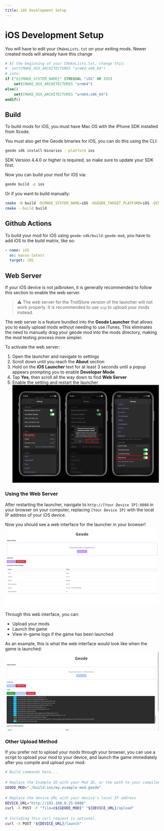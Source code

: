```yaml
---
title: iOS Development Setup
---
```


# iOS Development Setup

You will have to edit your `CMakeLists.txt` on your exiting mods. Newer created mods will already have this change
```cmake
# At the beginning of your CMakeLists.txt, change this:
#  set(CMAKE_OSX_ARCHITECTURES "arm64;x86_64")
# into:
if ("${CMAKE_SYSTEM_NAME}" STREQUAL "iOS" OR IOS)
    set(CMAKE_OSX_ARCHITECTURES "arm64")
else()
    set(CMAKE_OSX_ARCHITECTURES "arm64;x86_64")
endif()
```

## Build

To build mods for iOS, you must have Mac OS with the iPhone SDK installed from Xcode.

You must also get the Geode binaries for iOS, you can do this using the CLI:
```bash
geode sdk install-binaries --platform ios
```

SDK Version 4.4.0 or higher is required, so make sure to update your SDK first.

Now you can build your mod for iOS via:
```bash
geode build -p ios
```
Or if you want to build manually:
```bash
cmake -B build -DCMAKE_SYSTEM_NAME=iOS -DGEODE_TARGET_PLATFORM=iOS -DCMAKE_BUILD_TYPE=RelWithDebInfo
cmake --build build
```

## Github Actions
To build your mod for iOS using `geode-sdk/build-geode-mod`, you have to add iOS to the build matrix, like so:
```yml
- name: iOS
  os: macos-latest
  target: iOS
```

## Web Server

If your iOS device is not jailbroken, it is generally recommended to follow this section to enable the web server.

> :warning: The web server for the TrollStore version of the launcher will not work properly. It is recommended to use `scp` to upload your mods instead.

The web server is a feature bundled into the **Geode Launcher** that allows you to easily upload mods without needing to use iTunes. This eliminates the need to manually drag your geode mod into the mods directory, making the mod testing process more simpler.

To activate the web server:
1. Open the launcher and navigate to settings
2. Scroll down until you reach the **About** section
3. Hold on the **iOS Launcher** text for at least 3 seconds until a popup appears prompting you to enable **Developer Mode**
4. Tap **Yes**, then scroll all the way down to find **Web Server**
5. Enable the setting and restart the launcher
![Image showing the steps above but a visualization of it](/assets/Misc_iOS_webserver-steps.png)

### Using the Web Server

After restarting the launcher, navigate to `http://[Your Device IP]:8080` in your browser on your computer, replacing `[Your Device IP]` with the local IP address of your iOS device.

Now you should see a web interface for the launcher in your browser!
![Image showcasing the web interface on browser](/assets/Misc_iOS_webserver-ui1.png)

Through this web interface, you can:
- Upload your mods
- Launch the game
- View in-game logs if the game has been launched

As an example, this is what the web interface would look like when the game is launched:
![Image showcasing the web interface on browser but with game logs](/assets/Misc_iOS_webserver-ui2.png)

### Other Upload Method

If you prefer not to upload your mods through your browser, you can use a script to upload your mod to your device, and launch the game immediately after you compile and upload your mod:
```bash
# Build commands here...

# Replace the Example ID with your Mod ID, or the path to your compiled geode file. This is assuming the CWD is the project.
GEODE_MOD="./build-ios/my.example-mod.geode"

# Replace the device URL with your device's local IP address
DEVICE_URL="http://192.168.0.25:8080"
curl -X POST -F "file=@${GEODE_MOD}" "${DEVICE_URL}/upload"

# Including this curl request is optional.
curl -X POST "${DEVICE_URL}/launch"
```
